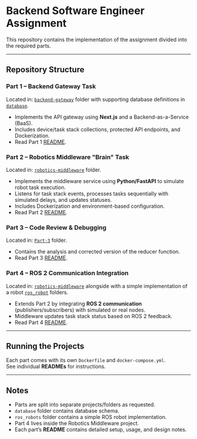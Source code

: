 # Backend Software Engineer Assignment

This repository contains the implementation of the assignment divided into the required parts.

---

## Repository Structure

### Part 1 – Backend Gateway Task

Located in: [`backend-gateway`](./backend-gateway) folder with supporting database definitions in [`database`](./database).

- Implements the API gateway using **Next.js** and a Backend-as-a-Service (BaaS).  
- Includes device/task stack collections, protected API endpoints, and Dockerization.  
- Read Part 1  [README](./backend-gateway/README.md).

### Part 2 – Robotics Middleware "Brain" Task

Located in: [`robotics-middleware`](./robotics-middleware) folder.

- Implements the middleware service using **Python/FastAPI** to simulate robot task execution.  
- Listens for task stack events, processes tasks sequentially with simulated delays, and updates statuses.  
- Includes Dockerization and environment-based configuration.  
- Read Part 2 [README](./robotics-middleware/README.md).

### Part 3 – Code Review & Debugging

Located in: [`Part-3`](./Part-3) folder.

- Contains the analysis and corrected version of the reducer function.  
- Read Part 3 [README](./Part-3/README.md).

### Part 4 – ROS 2 Communication Integration

Located in: [`robotics-middleware`](./robotics-middleware) alongside with a simple implementation of a robot [`ros_robot`](./ros_robot) folders.

- Extends Part 2 by integrating **ROS 2 communication** (publishers/subscribers) with simulated or real nodes.  
- Middleware updates task stack status based on ROS 2 feedback.  
- Read Part 4 [README](./robotics-middleware/README.ROS.md).

---

## Running the Projects

Each part comes with its own `Dockerfile` and `docker-compose.yml`.  
See individual **READMEs** for instructions.

---

## Notes

- Parts are split into separate projects/folders as requested.
- `database` folder contains database schema.
- `ros_robots` folder contains a simple ROS robot implementation.
- Part 4 lives inside the Robotics Middleware project.
- Each part’s **README** contains detailed setup, usage, and design notes.
